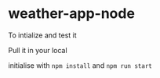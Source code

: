 # weather-app-node

To intialize and test it

Pull it in your local

initialise with `npm install` and `npm run start`

